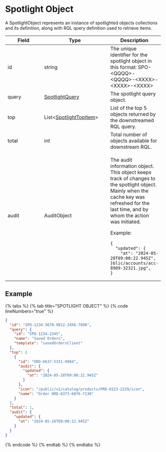 # Spotlight Object

A SpotlightObject represents an instance of spotlighted objects collections and its definition, along with RQL query definition used to retrieve items.

<table><thead><tr><th width="166">Field</th><th width="223">Type</th><th>Description</th></tr></thead><tbody><tr><td>id</td><td>string</td><td>The unique identifier for the spotlight object in this format: SPO-&#x3C;QQQQ>-&#x3C;QQQQ>-&#x3C;XXXX>-&#x3C;XXXX>-&#x3C;XXXX></td></tr><tr><td>query</td><td><a href="../spotlight-query/">SpotlightQuery</a></td><td>The spotlight query object.</td></tr><tr><td>top</td><td>List&#x3C;<a href="spotlight-topitem.md">SpotlightTopItem</a>></td><td>List of the top 5 objects returned by the downstreamed RQL query.</td></tr><tr><td>total</td><td>int</td><td>Total number of objects available for downstream RQL.</td></tr><tr><td>audit</td><td>AuditObject</td><td><p>The audit information object. This object keeps track of changes to the spotlight object. Mainly when the cache key was refreshed for the last time, and by whom the action was initiated. </p><p>Example: </p><pre class="language-json" data-overflow="wrap" data-line-numbers><code class="lang-json">{
  "updated": {
    "at": "2024-05-28T09:00:22.945Z",
}blic/accounts/acc-8989-32321.jpg",
}
</code></pre></td></tr></tbody></table>

## Example <a href="#example" id="example"></a>

{% tabs %}
{% tab title="SPOTLIGHT OBJECT" %}
{% code lineNumbers="true" %}
```json
{
  "id": "SPO-1234-5678-9012-3456-7890",
  "query": {
    "id": "SPQ-1234-2345",
    "name": "Saved Orders",
    "template": "savedOrdersClient"
  },
  "top": [
    {
      "id": "ORD-6637-5331-9984",
      "audit": {
        "updated": {
          "at": "2024-05-28T09:00:22.945Z"
        }
      },
      "icon": "/public/v1/catalog/products/PRD-6523-2229/icon",
      "name": "Order ORD-8373-6076-7130"
    }
  ],
  "total": 1,
  "audit": {
    "updated": {
      "at": "2024-05-28T09:00:22.945Z"
    }
  }
}
```
{% endcode %}
{% endtab %}
{% endtabs %}
